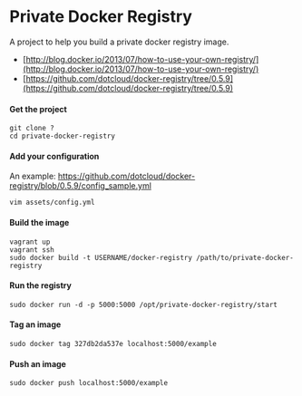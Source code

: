 # Private Docker Registry

A project to help you build a private docker registry image.

* [http://blog.docker.io/2013/07/how-to-use-your-own-registry/](http://blog.docker.io/2013/07/how-to-use-your-own-registry/)
* [https://github.com/dotcloud/docker-registry/tree/0.5.9](https://github.com/dotcloud/docker-registry/tree/0.5.9)

#### Get the project

```
git clone ?
cd private-docker-registry
```

#### Add your configuration

An example: https://github.com/dotcloud/docker-registry/blob/0.5.9/config_sample.yml

```
vim assets/config.yml
```

#### Build the image

```
vagrant up
vagrant ssh
sudo docker build -t USERNAME/docker-registry /path/to/private-docker-registry
```

#### Run the registry

```
sudo docker run -d -p 5000:5000 /opt/private-docker-registry/start
```

#### Tag an image

```
sudo docker tag 327db2da537e localhost:5000/example
```

#### Push an image

```
sudo docker push localhost:5000/example
```

